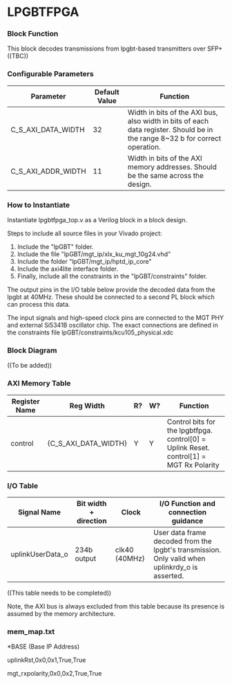 # LPGBTFPGA

### Block Function
This block decodes transmissions from lpgbt-based transmitters over SFP+
((TBC))

### Configurable Parameters

| Parameter     | Default Value	          | Function  |
| ------------- | ----------------------- | ------- |
| C_S_AXI_DATA_WIDTH        | 32    | Width in bits of the AXI bus, also width in bits of each data register. Should be in the range 8~32 b for correct operation. |
| C_S_AXI_ADDR_WIDTH        | 11  | Width in bits of the AXI memory addresses. Should be the same across the design. | 

### How to Instantiate
Instantiate lpgbtfpga_top.v as a Verilog block in a block design.

Steps to include all source files in your Vivado project:
1. Include the "lpGBT" folder.
2. Include the file "lpGBT/mgt_ip/xlx_ku_mgt_10g24.vhd"
3. Include the folder "lpGBT/mgt_ip/hptd_ip_core"
4. Include the axi4lite interface folder.
5. Finally, include all the constraints in the "lpGBT/constraints" folder.

The output pins in the I/O table below provide the decoded data from the lpgbt at 40MHz. These should be connected to a second PL block which can process this data.

The input signals and high-speed clock pins are connected to the MGT PHY and external Si5341B oscillator chip. The exact connections are defined in the constraints file lpGBT/constraints/kcu105_physical.xdc

### Block Diagram

((To be added))


### AXI Memory Table 

| Register Name       | Reg Width          | R? | W?   | Function |
| -------------     | -------------------- | ---- | ---- | ------------------------------------ | 
| control       | {C_S_AXI_DATA_WIDTH}    | Y | Y | Control bits for the lpgbtfpga. control[0] = Uplink Reset. control[1] = MGT Rx Polarity |


### I/O Table 

| Signal Name       | Bit width + direction          | Clock   | I/O Function and connection guidance |
| -------------     | ------------------------------ | ------- | ------------------------------------ | 
| uplinkUserData_o        | 234b output    | clk40 (40MHz) | User data frame decoded from the lpgbt's transmission. Only valid when uplinkrdy_o is asserted. |

((This table needs to be completed))

Note, the AXI bus is always excluded from this table because its presence is assumed by the memory architecture.

### mem_map.txt

*BASE (Base IP Address)

uplinkRst,0x0,0x1,True,True

mgt_rxpolarity,0x0,0x2,True,True